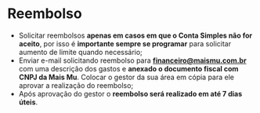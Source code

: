 # Reembolso

- Solicitar reembolsos **apenas em casos em que o Conta Simples não for aceito**, por isso é **importante sempre se programar** para solicitar aumento de limite quando necessário;
- Enviar e-mail solicitando reembolso para **financeiro@maismu.com.br** com uma descrição dos gastos e **anexado o documento fiscal com CNPJ da Mais Mu**. Colocar o gestor da sua área em cópia para ele aprovar a realização do reembolso;
- Após aprovação do gestor o **reembolso será realizado em até 7 dias úteis**.